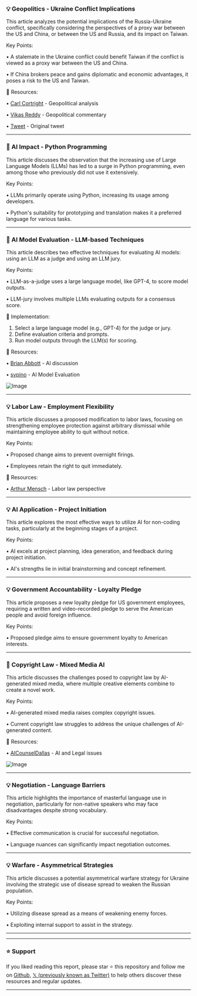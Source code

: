 ### 💡 Geopolitics - Ukraine Conflict Implications

This article analyzes the potential implications of the Russia-Ukraine conflict, specifically considering the perspectives of a proxy war between the US and China, or between the US and Russia, and its impact on Taiwan.


Key Points:

• A stalemate in the Ukraine conflict could benefit Taiwan if the conflict is viewed as a proxy war between the US and China.

• If China brokers peace and gains diplomatic and economic advantages, it poses a risk to the US and Taiwan.


🔗 Resources:

• [Carl Cortright](https://x.com/carlcortright) - Geopolitical analysis

• [Vikas Reddy](https://x.com/vikasreddy) - Geopolitical commentary

• [Tweet](https://x.com/carlcortright/status/1895878418253910341) - Original tweet


---
### 🤖 AI Impact - Python Programming

This article discusses the observation that the increasing use of Large Language Models (LLMs) has led to a surge in Python programming, even among those who previously did not use it extensively.


Key Points:

• LLMs primarily operate using Python, increasing its usage among developers.

• Python's suitability for prototyping and translation makes it a preferred language for various tasks.


---
### 🤖 AI Model Evaluation - LLM-based Techniques

This article describes two effective techniques for evaluating AI models: using an LLM as a judge and using an LLM jury.


Key Points:

• LLM-as-a-judge uses a large language model, like GPT-4, to score model outputs.

• LLM-jury involves multiple LLMs evaluating outputs for a consensus score.


🚀 Implementation:

1. Select a large language model (e.g., GPT-4) for the judge or jury.
2. Define evaluation criteria and prompts.
3. Run model outputs through the LLM(s) for scoring.


🔗 Resources:

• [Brian Abbott](https://x.com/BrianAbbott8480) - AI discussion

• [svpino](https://x.com/svpino) - AI Model Evaluation

![Image](https://pbs.twimg.com/media/Gk9aNhuXoAA_djp?format=png&name=small)


---
### 💡 Labor Law - Employment Flexibility

This article discusses a proposed modification to labor laws, focusing on strengthening employee protection against arbitrary dismissal while maintaining employee ability to quit without notice.


Key Points:

•  Proposed change aims to prevent overnight firings.

•  Employees retain the right to quit immediately.


🔗 Resources:

• [Arthur Mensch](https://x.com/arthurmensch) - Labor law perspective


---
### 💡 AI Application - Project Initiation

This article explores the most effective ways to utilize AI for non-coding tasks, particularly at the beginning stages of a project.


Key Points:

• AI excels at project planning, idea generation, and feedback during project initiation.

• AI's strengths lie in initial brainstorming and concept refinement.


---
### 💡 Government Accountability - Loyalty Pledge

This article proposes a new loyalty pledge for US government employees, requiring a written and video-recorded pledge to serve the American people and avoid foreign influence.


Key Points:

• Proposed pledge aims to ensure government loyalty to American interests.


---
### 🤖 Copyright Law - Mixed Media AI

This article discusses the challenges posed to copyright law by AI-generated mixed media, where multiple creative elements combine to create a novel work.


Key Points:

•  AI-generated mixed media raises complex copyright issues.

• Current copyright law struggles to address the unique challenges of AI-generated content.


🔗 Resources:

• [AICounselDallas](https://x.com/AICounselDallas) - AI and Legal issues

![Image](https://pbs.twimg.com/ext_tw_video_thumb/1894920417766219777/pu/img/WHTCcdCZ4IpCkNfc.jpg)



---
### 💡 Negotiation - Language Barriers

This article highlights the importance of masterful language use in negotiation, particularly for non-native speakers who may face disadvantages despite strong vocabulary.


Key Points:

•  Effective communication is crucial for successful negotiation.

•  Language nuances can significantly impact negotiation outcomes.


---
### 💡 Warfare - Asymmetrical Strategies

This article discusses a potential asymmetrical warfare strategy for Ukraine involving the strategic use of disease spread to weaken the Russian population.


Key Points:

•  Utilizing disease spread as a means of weakening enemy forces.

•  Exploiting internal support to assist in the strategy.


---


---

### ⭐️ Support

If you liked reading this report, please star ⭐️ this repository and follow me on [Github](https://github.com/Drix10), [𝕏 (previously known as Twitter)](https://x.com/DRIX_10_) to help others discover these resources and regular updates.

---
